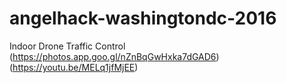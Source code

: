 # angelhack-washingtondc-2016
Indoor Drone Traffic Control
(https://photos.app.goo.gl/nZnBqGwHxka7dGAD6)(https://youtu.be/MELq1jfMjEE)
